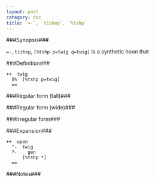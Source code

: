 ```yaml
---
layout: post
category: doc
title: `=-`, `tishep`, `%tshp`
---
```


###Synopsis###

`=-`, `tishep`, `[%tshp p=twig q=twig]` is a synthetic hoon that

###Definition###

    ++  twig  
      $%  [%tshp p=twig]
      ==

###Regular form (tall)###

###Regular form (wide)###

###Irregular form###

###Expansion###
    
    ++  open
      ^-  twig
      ?-    gen
          [%tshp *]
      ==

###Notes###

